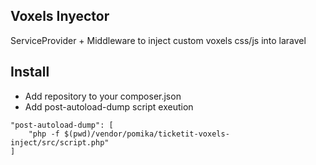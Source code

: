 ## Voxels Inyector

ServiceProvider + Middleware to inject custom voxels css/js into laravel

## Install

  * Add repository to your composer.json
  * Add post-autoload-dump script exeution

```
"post-autoload-dump": [
    "php -f $(pwd)/vendor/pomika/ticketit-voxels-inject/src/script.php"
]
```
